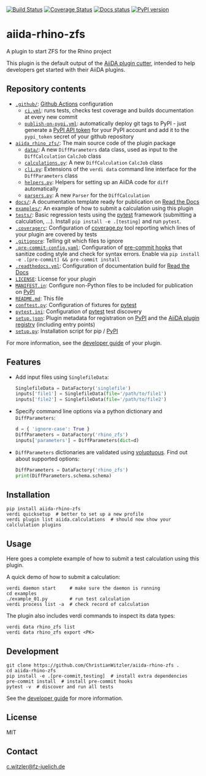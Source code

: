 [![Build Status](https://github.com/ChristianWitzler/aiida-rhino-zfs/workflows/ci/badge.svg?branch=master)](https://github.com/ChristianWitzler/aiida-rhino-zfs/actions)
[![Coverage Status](https://coveralls.io/repos/github/ChristianWitzler/aiida-rhino-zfs/badge.svg?branch=master)](https://coveralls.io/github/ChristianWitzler/aiida-rhino-zfs?branch=master)
[![Docs status](https://readthedocs.org/projects/aiida-rhino-zfs/badge)](http://aiida-rhino-zfs.readthedocs.io/)
[![PyPI version](https://badge.fury.io/py/aiida-rhino-zfs.svg)](https://badge.fury.io/py/aiida-rhino-zfs)

# aiida-rhino-zfs

A plugin to start ZFS for the Rhino project

This plugin is the default output of the
[AiiDA plugin cutter](https://github.com/aiidateam/aiida-plugin-cutter),
intended to help developers get started with their AiiDA plugins.

## Repository contents

* [`.github/`](.github/): [Github Actions](https://github.com/features/actions) configuration
  * [`ci.yml`](.github/workflows/ci.yml): runs tests, checks test coverage and builds documentation at every new commit
  * [`publish-on-pypi.yml`](.github/workflows/publish-on-pypi.yml): automatically deploy git tags to PyPI - just generate a [PyPI API token](https://pypi.org/help/#apitoken) for your PyPI account and add it to the `pypi_token` secret of your github repository
* [`aiida_rhino_zfs/`](aiida_rhino_zfs/): The main source code of the plugin package
  * [`data/`](aiida_rhino_zfs/data/): A new `DiffParameters` data class, used as input to the `DiffCalculation` `CalcJob` class
  * [`calculations.py`](aiida_rhino_zfs/calculations.py): A new `DiffCalculation` `CalcJob` class
  * [`cli.py`](aiida_rhino_zfs/cli.py): Extensions of the `verdi data` command line interface for the `DiffParameters` class
  * [`helpers.py`](aiida_rhino_zfs/helpers.py): Helpers for setting up an AiiDA code for `diff` automatically
  * [`parsers.py`](aiida_rhino_zfs/parsers.py): A new `Parser` for the `DiffCalculation`
* [`docs/`](docs/): A documentation template ready for publication on [Read the Docs](http://aiida-diff.readthedocs.io/en/latest/)
* [`examples/`](examples/): An example of how to submit a calculation using this plugin
* [`tests/`](tests/): Basic regression tests using the [pytest](https://docs.pytest.org/en/latest/) framework (submitting a calculation, ...). Install `pip install -e .[testing]` and run `pytest`.
* [`.coveragerc`](.coveragerc): Configuration of [coverage.py](https://coverage.readthedocs.io/en/latest) tool reporting which lines of your plugin are covered by tests
* [`.gitignore`](.gitignore): Telling git which files to ignore
* [`.pre-commit-config.yaml`](.pre-commit-config.yaml): Configuration of [pre-commit hooks](https://pre-commit.com/) that sanitize coding style and check for syntax errors. Enable via `pip install -e .[pre-commit] && pre-commit install`
* [`.readthedocs.yml`](.readthedocs.yml): Configuration of documentation build for [Read the Docs](https://readthedocs.org/)
* [`LICENSE`](LICENSE): License for your plugin
* [`MANIFEST.in`](MANIFEST.in): Configure non-Python files to be included for publication on [PyPI](https://pypi.org/)
* [`README.md`](README.md): This file
* [`conftest.py`](conftest.py): Configuration of fixtures for [pytest](https://docs.pytest.org/en/latest/) 
* [`pytest.ini`](pytest.ini): Configuration of [pytest](https://docs.pytest.org/en/latest/) test discovery 
* [`setup.json`](setup.json): Plugin metadata for registration on [PyPI](https://pypi.org/) and the [AiiDA plugin registry](https://aiidateam.github.io/aiida-registry/) (including entry points)
* [`setup.py`](setup.py): Installation script for pip / [PyPI](https://pypi.org/)

For more information, see the [developer guide](https://aiida-diff.readthedocs.io/en/latest/developer_guide) of your plugin.


## Features

 * Add input files using `SinglefileData`:
   ```python
   SinglefileData = DataFactory('singlefile')
   inputs['file1'] = SinglefileData(file='/path/to/file1')
   inputs['file2'] = SinglefileData(file='/path/to/file2')
   ```

 * Specify command line options via a python dictionary and `DiffParameters`:
   ```python
   d = { 'ignore-case': True }
   DiffParameters = DataFactory('rhino_zfs')
   inputs['parameters'] = DiffParameters(dict=d)
   ```

 * `DiffParameters` dictionaries are validated using [voluptuous](https://github.com/alecthomas/voluptuous).
   Find out about supported options:
   ```python
   DiffParameters = DataFactory('rhino_zfs')
   print(DiffParameters.schema.schema)
   ```

## Installation

```shell
pip install aiida-rhino-zfs
verdi quicksetup  # better to set up a new profile
verdi plugin list aiida.calculations  # should now show your calclulation plugins
```


## Usage

Here goes a complete example of how to submit a test calculation using this plugin.

A quick demo of how to submit a calculation:
```shell
verdi daemon start     # make sure the daemon is running
cd examples
./example_01.py        # run test calculation
verdi process list -a  # check record of calculation
```

The plugin also includes verdi commands to inspect its data types:
```shell
verdi data rhino_zfs list
verdi data rhino_zfs export <PK>
```

## Development

```shell
git clone https://github.com/ChristianWitzler/aiida-rhino-zfs .
cd aiida-rhino-zfs
pip install -e .[pre-commit,testing]  # install extra dependencies
pre-commit install  # install pre-commit hooks
pytest -v  # discover and run all tests
```

See the [developer guide](http://aiida-rhino-zfs.readthedocs.io/en/latest/developer_guide/index.html) for more information.

## License

MIT


## Contact

c.witzler@fz-juelich.de

